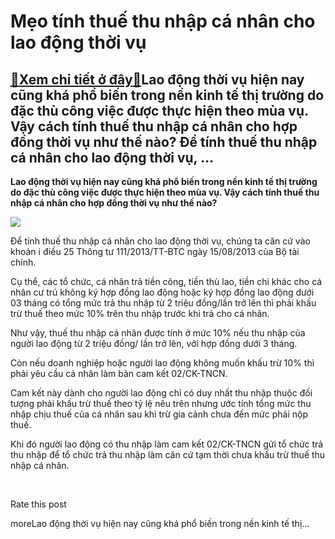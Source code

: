 Mẹo tính thuế thu nhập cá nhân cho lao động thời vụ
===================================================

[:gift:Xem chi tiết ở đây:gift:](https://hddtvn.com/meo-tinh-thue-thu-nhap-ca-nhan-cho-lao-dong-thoi-vu/)Lao động thời vụ hiện nay cũng khá phổ biến trong nền kinh tế thị trường do đặc thù công việc được thực hiện theo mùa vụ. Vậy cách tính thuế thu nhập cá nhân cho hợp đồng thời vụ như thế nào? Để tính thuế thu nhập cá nhân cho lao động thời vụ, …
-----------------------------------------------------------------------------------------------------------------------------------------------------------------------------------------------------------------------------------------------------

**Lao động thời vụ hiện nay cũng khá phổ biến trong nền kinh tế thị trường do đặc thù công việc được thực hiện theo mùa vụ. Vậy cách tính thuế thu nhập cá nhân cho hợp đồng thời vụ như thế nào?**


![](https://hddtvn.com/wp-content/uploads/2021/01/IncomeTax-1024x676-1.jpg)


Để tính thuế thu nhập cá nhân cho lao động thời vụ, chúng ta căn cứ vào khoản i điều 25 Thông tư 111/2013/TT-BTC ngày 15/08/2013 của Bộ tài chính.


Cụ thể, các tổ chức, cá nhân trả tiền công, tiền thù lao, tiền chi khác cho cá nhân cư trú không ký hợp đồng lao động hoặc ký hợp đồng lao động dưới 03 tháng có tổng mức trả thu nhập từ 2 triệu đồng/lần trở lên thì phải khấu trừ thuế theo mức 10% trên thu nhập trước khi trả cho cá nhân.


Như vậy, thuế thu nhập cá nhân được tính ở mức 10% nếu thu nhập của người lao động từ 2 triệu đồng/ lần trở lên, với hợp đồng dưới 3 tháng.


Còn nếu doanh nghiệp hoặc người lao động không muốn khấu trừ 10% thì phải yêu cầu cá nhân làm bản cam kết 02/CK-TNCN.


Cam kết này dành cho người lao động chỉ có duy nhất thu nhập thuộc đối tượng phải khấu trừ thuế theo tỷ lệ nêu trên nhưng ước tính tổng mức thu nhập chịu thuế của cá nhân sau khi trừ gia cảnh chưa đến mức phải nộp thuế.


Khi đó người lao động có thu nhập làm cam kết 02/CK-TNCN gửi tổ chức trả thu nhập để tổ chức trả thu nhập làm căn cứ tạm thời chưa khấu trừ thuế thu nhập cá nhân.


 








































Rate this post


moreLao động thời vụ hiện nay cũng khá phổ biến trong nền kinh tế thị…

